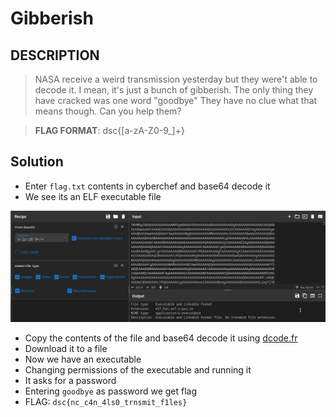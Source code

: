 # Gibberish

## DESCRIPTION
> NASA receive a weird transmission yesterday but they were't able to decode it. I mean, it's just a bunch of gibberish. The only thing they have cracked was one word "goodbye"
They have no clue what that means though. Can you help them?  

> **FLAG FORMAT**:
dsc{[a-zA-Z0-9_]+}


## Solution
* Enter `flag.txt` contents in cyberchef and base64 decode it
* We see its an ELF executable file

![cyberchef](cyberchef.png)

* Copy the contents of the file and base64 decode it using [dcode.fr](https://www.dcode.fr/base-64-encoding)
* Download it to a file
* Now we have an executable
* Changing permissions of the executable and running it 
* It asks for a password
* Entering `goodbye` as password we get flag
* FLAG: `dsc{nc_c4n_4ls0_trnsmit_f1les}`
